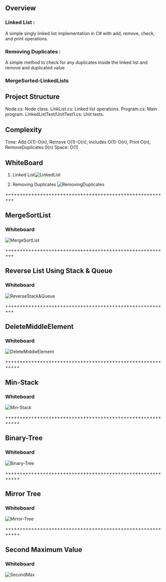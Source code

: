 ## Overview
### Linked List : 
A simple singly linked list implementation in C# with add, remove, check, and print operations.
### Removing Duplicates :
A simple method to check for any duplicates inside the linked list and remove and duplicated value

### MergeSorted-LinkedLists


## Project Structure
Node.cs: Node class.
LinkList.cs: Linked list operations.
Program.cs: Main program.
LinkedListTest/UnitTest1.cs: Unit tests.


## Complexity
Time: Add O(1)-O(n), Remove O(1)-O(n), Includes O(1)-O(n), Print O(n), RemoveDuplicates 0(n)
Space: O(1)


## WhiteBoard
1. Linked List![LinkedList](../White%20Board%20Challenge/Images/LinkedList.jpg)

2. Removing Duplicates
![RemovingDuplicates](../White%20Board%20Challenge/Images/RemoveDuplicateValues.png)





+++++++++++++++++++++++++++++++++++++++++++++++++++++++++
## MergeSortList 

### Whiteboard
![MergeSortList](../White%20Board%20Challenge/Images/MergeSortList.jpg)

+++++++++++++++++++++++++++++++++++++++++++++++++++++++++
## Reverse List Using Stack & Queue 

### Whiteboard
![ReverseStack&Queue](../White%20Board%20Challenge/Images/ReverseList.jpg)

+++++++++++++++++++++++++++++++++++++++++++++++++++++++++
## DeleteMiddleElement

### Whiteboard
![DeleteMiddleElement](../White%20Board%20Challenge/Images/DeleteMiddleElement.jpg)


+++++++++++++++++++++++++++++++++++++++++++++++++++++++++++
## Min-Stack

### Whiteboard
![Min-Stack](../White%20Board%20Challenge/Images/MinStack.jpg)

+++++++++++++++++++++++++++++++++++++++++++++++++++++++++++
## Binary-Tree


### Whiteboard
![Binary-Tree](../White%20Board%20Challenge/Images/BinaryTree.jpg)

+++++++++++++++++++++++++++++++++++++++++++++++++++++++++++

## Mirror Tree

### Whiteboard
![Mirror-Tree](../White%20Board%20Challenge/Images/Mirror.jpg)


+++++++++++++++++++++++++++++++++++++++++++++++++++++++++++

## Second Maximum Value

### Whiteboard
![SecondMax](../White%20Board%20Challenge/Images/SecondMax.jpg)
